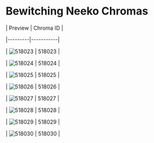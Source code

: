 # Bewitching Neeko Chromas


| Preview | Chroma ID |

|---------|-----------|

| ![518023](https://raw.communitydragon.org/latest/plugins/rcp-be-lol-game-data/global/default/v1/champion-chroma-images/518/518023.png) | 518023 |

| ![518024](https://raw.communitydragon.org/latest/plugins/rcp-be-lol-game-data/global/default/v1/champion-chroma-images/518/518024.png) | 518024 |

| ![518025](https://raw.communitydragon.org/latest/plugins/rcp-be-lol-game-data/global/default/v1/champion-chroma-images/518/518025.png) | 518025 |

| ![518026](https://raw.communitydragon.org/latest/plugins/rcp-be-lol-game-data/global/default/v1/champion-chroma-images/518/518026.png) | 518026 |

| ![518027](https://raw.communitydragon.org/latest/plugins/rcp-be-lol-game-data/global/default/v1/champion-chroma-images/518/518027.png) | 518027 |

| ![518028](https://raw.communitydragon.org/latest/plugins/rcp-be-lol-game-data/global/default/v1/champion-chroma-images/518/518028.png) | 518028 |

| ![518029](https://raw.communitydragon.org/latest/plugins/rcp-be-lol-game-data/global/default/v1/champion-chroma-images/518/518029.png) | 518029 |

| ![518030](https://raw.communitydragon.org/latest/plugins/rcp-be-lol-game-data/global/default/v1/champion-chroma-images/518/518030.png) | 518030 |